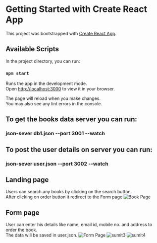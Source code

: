 # Getting Started with Create React App

This project was bootstrapped with [Create React App](https://github.com/facebook/create-react-app).

## Available Scripts

In the project directory, you can run:

### `npm start`

Runs the app in the development mode.\
Open [http://localhost:3000](http://localhost:3000) to view it in your browser.

The page will reload when you make changes.\
You may also see any lint errors in the console.

## To get the books data server you can run:
### json-sever db1.json --port 3001 --watch

## To post the user details on server you can run:
### json-sever user.json --port 3002 --watch

## Landing page
Users can search any books by clicking on the search button. </br>
After clicking on order button it redirect to the Form page
![Book Page](https://user-images.githubusercontent.com/93571941/162725023-489ec364-9d7e-4ee1-8212-5610bc2b4c2c.png)
## Form page
User can enter his details like name, email id, mobile no. and address to order the book. </br>
The data will be saved in user.json.
![Form Page](https://user-images.githubusercontent.com/93571941/162725119-d8139e20-f440-4f00-baf8-c235771ea6c5.png)
![sumit3](https://user-images.githubusercontent.com/93571941/162725201-a6404b58-4164-44db-b073-530e8f10998f.png)
![sumit4](https://user-images.githubusercontent.com/93571941/162725324-7967c942-c9fe-43d6-8de8-54f6c8704bdb.png)
